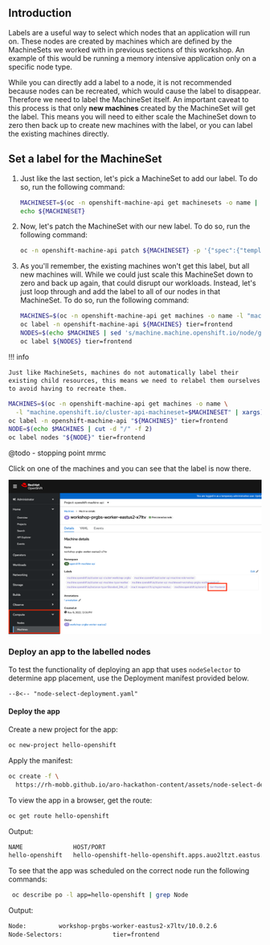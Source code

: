 ## Introduction

Labels are a useful way to select which nodes that an application will run on. These nodes are created by machines which are defined by the MachineSets we worked with in previous sections of this workshop. An example of this would be running a memory intensive application only on a specific node type.

While you can directly add a label to a node, it is not recommended because nodes can be recreated, which would cause the label to disappear. Therefore we need to label the MachineSet itself. An important caveat to this process is that only **new machines** created by the MachineSet will get the label. This means you will need to either scale the MachineSet down to zero then back up to create new machines with the label, or you can label the existing machines directly.

## Set a label for the MachineSet

1. Just like the last section, let's pick a MachineSet to add our label. To do so, run the following command:

    ```bash
    MACHINESET=$(oc -n openshift-machine-api get machinesets -o name | head -1)
    echo ${MACHINESET}
    ```

1. Now, let's patch the MachineSet with our new label. To do so, run the following command:

    ```bash
    oc -n openshift-machine-api patch ${MACHINESET} -p '{"spec":{"template":{"spec":{"metadata":{"labels":{"tier":"frontend"}}}}}}'
    ```

1. As you'll remember, the existing machines won't get this label, but all new machines will. While we could just scale this MachineSet down to zero and back up again, that could disrupt our workloads. Instead, let's just loop through and add the label to all of our nodes in that MachineSet. To do so, run the following command: 

    ```bash
    MACHINES=$(oc -n openshift-machine-api get machines -o name -l "machine.openshift.io/cluster-api-machineset=$(echo $MACHINESET | cut -d / -f2 )" | xargs)
    oc label -n openshift-machine-api ${MACHINES} tier=frontend
    NODES=$(echo $MACHINES | sed 's/machine.machine.openshift.io/node/g')
    oc label ${NODES} tier=frontend
    ```

!!! info

    Just like MachineSets, machines do not automatically label their existing child resources, this means we need to relabel them ourselves to avoid having to recreate them.

```bash
MACHINES=$(oc -n openshift-machine-api get machines -o name \
  -l "machine.openshift.io/cluster-api-machineset=$MACHINESET" | xargs)
oc label -n openshift-machine-api "${MACHINES}" tier=frontend
NODE=$(echo $MACHINES | cut -d "/" -f 2)
oc label nodes "${NODE}" tier=frontend
```

@todo - stopping point mrmc

Click on one of the machines and you can see that the label is now there.

![checklabel](../assets/images/45-machine-label.png)

### Deploy an app to the labelled nodes

To test the functionality of deploying an app that uses `nodeSelector` to determine app placement, use the Deployment manifest provided below.

``` title="node-select-deployment.yaml"
--8<-- "node-select-deployment.yaml"
```

#### Deploy the app

Create a new project for the app:

```bash
oc new-project hello-openshift
```

Apply the manifest:

```bash
oc create -f \
  https://rh-mobb.github.io/aro-hackathon-content/assets/node-select-deployment.yaml
```

To view the app in a browser, get the route:

```bash
oc get route hello-openshift
```

Output:
```bash
NAME              HOST/PORT                                                        PATH   SERVICES          PORT   TERMINATION     WILDCARD
hello-openshift   hello-openshift-hello-openshift.apps.auo2ltzt.eastus.aroapp.io          hello-openshift   8080   edge/Redirect   None
```

To see that the app was scheduled on the correct node run the following commands:

```bash
 oc describe po -l app=hello-openshift | grep Node
```

Output:

```bash
Node:         workshop-prgbs-worker-eastus2-x7ltv/10.0.2.6
Node-Selectors:              tier=frontend
```

